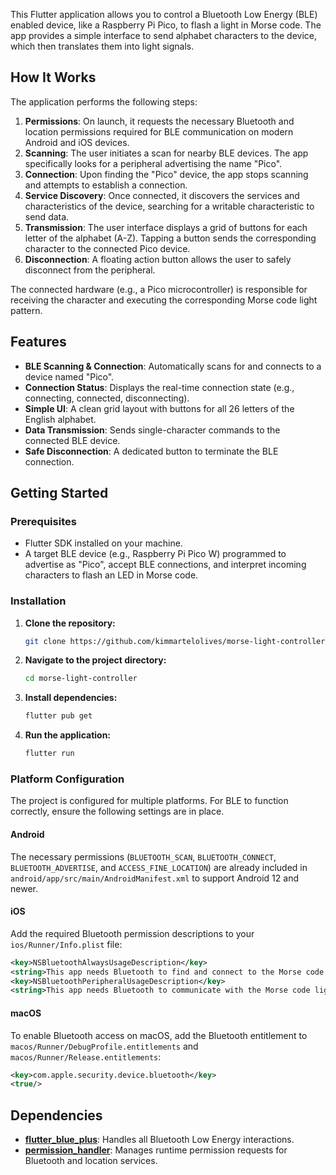 This Flutter application allows you to control a Bluetooth Low Energy (BLE) enabled device, like a Raspberry Pi Pico, to flash a light in Morse code. The app provides a simple interface to send alphabet characters to the device, which then translates them into light signals.

## How It Works

The application performs the following steps:
1.  **Permissions**: On launch, it requests the necessary Bluetooth and location permissions required for BLE communication on modern Android and iOS devices.
2.  **Scanning**: The user initiates a scan for nearby BLE devices. The app specifically looks for a peripheral advertising the name "Pico".
3.  **Connection**: Upon finding the "Pico" device, the app stops scanning and attempts to establish a connection.
4.  **Service Discovery**: Once connected, it discovers the services and characteristics of the device, searching for a writable characteristic to send data.
5.  **Transmission**: The user interface displays a grid of buttons for each letter of the alphabet (A-Z). Tapping a button sends the corresponding character to the connected Pico device.
6.  **Disconnection**: A floating action button allows the user to safely disconnect from the peripheral.

The connected hardware (e.g., a Pico microcontroller) is responsible for receiving the character and executing the corresponding Morse code light pattern.

## Features

-   **BLE Scanning & Connection**: Automatically scans for and connects to a device named "Pico".
-   **Connection Status**: Displays the real-time connection state (e.g., connecting, connected, disconnecting).
-   **Simple UI**: A clean grid layout with buttons for all 26 letters of the English alphabet.
-   **Data Transmission**: Sends single-character commands to the connected BLE device.
-   **Safe Disconnection**: A dedicated button to terminate the BLE connection.

## Getting Started

### Prerequisites

-   Flutter SDK installed on your machine.
-   A target BLE device (e.g., Raspberry Pi Pico W) programmed to advertise as "Pico", accept BLE connections, and interpret incoming characters to flash an LED in Morse code.

### Installation

1.  **Clone the repository:**
    ```sh
    git clone https://github.com/kimmartelolives/morse-light-controller.git
    ```

2.  **Navigate to the project directory:**
    ```sh
    cd morse-light-controller
    ```

3.  **Install dependencies:**
    ```sh
    flutter pub get
    ```

4.  **Run the application:**
    ```sh
    flutter run
    ```

### Platform Configuration

The project is configured for multiple platforms. For BLE to function correctly, ensure the following settings are in place.

#### Android

The necessary permissions (`BLUETOOTH_SCAN`, `BLUETOOTH_CONNECT`, `BLUETOOTH_ADVERTISE`, and `ACCESS_FINE_LOCATION`) are already included in `android/app/src/main/AndroidManifest.xml` to support Android 12 and newer.

#### iOS

Add the required Bluetooth permission descriptions to your `ios/Runner/Info.plist` file:

```xml
<key>NSBluetoothAlwaysUsageDescription</key>
<string>This app needs Bluetooth to find and connect to the Morse code light device.</string>
<key>NSBluetoothPeripheralUsageDescription</key>
<string>This app needs Bluetooth to communicate with the Morse code light device.</string>
```

#### macOS

To enable Bluetooth access on macOS, add the Bluetooth entitlement to `macos/Runner/DebugProfile.entitlements` and `macos/Runner/Release.entitlements`:

```xml
<key>com.apple.security.device.bluetooth</key>
<true/>
```

## Dependencies

-   [**flutter_blue_plus**](https://pub.dev/packages/flutter_blue_plus): Handles all Bluetooth Low Energy interactions.
-   [**permission_handler**](https://pub.dev/packages/permission_handler): Manages runtime permission requests for Bluetooth and location services.
